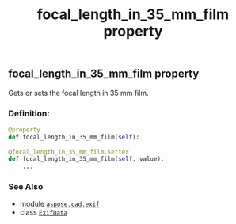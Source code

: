 ﻿---
title: focal_length_in_35_mm_film property
second_title: Aspose.CAD for Python via .NET API References
description: 
type: docs
weight: 320
url: /aspose.cad.exif/exifdata/focal_length_in_35_mm_film/
is_root: false
---

## focal_length_in_35_mm_film property


Gets or sets the focal length in 35 mm film.
### Definition:
```python
@property
def focal_length_in_35_mm_film(self):
    ...
@focal_length_in_35_mm_film.setter
def focal_length_in_35_mm_film(self, value):
    ...
```

### See Also
* module [`aspose.cad.exif`](../../)
* class [`ExifData`](/cad/python-net/aspose.cad.exif/exifdata)
